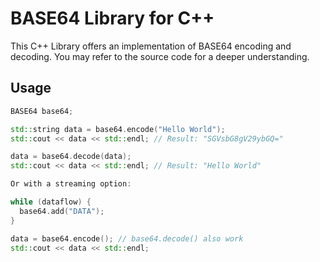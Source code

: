 # BASE64 Library for C++

This C++ Library offers an implementation of BASE64 encoding and decoding. You may refer to the source code for a deeper understanding.

## Usage

```cpp
BASE64 base64;

std::string data = base64.encode("Hello World");
std::cout << data << std::endl; // Result: "SGVsbG8gV29ybGQ="

data = base64.decode(data);
std::cout << data << std::endl; // Result: "Hello World"

Or with a streaming option:

while (dataflow) {
  base64.add("DATA");
}

data = base64.encode(); // base64.decode() also work
std::cout << data << std::endl;
```
